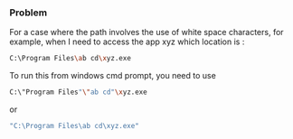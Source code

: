### Problem

For a case where the path involves the use of white space characters, for example, when I need to access the app xyz which location is :

```bash
C:\Program Files\ab cd\xyz.exe
```

To run this from windows cmd prompt, you need to use

```bash
C:\"Program Files"\"ab cd"\xyz.exe
```

or

```bash
"C:\Program Files\ab cd\xyz.exe"
```
